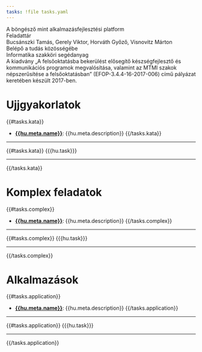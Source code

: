 ```yaml
---
tasks: !file tasks.yaml
---
```


<div class="cover">
  <div class="title">
    A böngésző mint alkalmazásfejlesztési platform
  </div>
  <div class="title">
    Feladattár
  </div>

  <div class="authors">
    Bucsánszki Tamás, Gerely Viktor, Horváth Győző, Visnovitz Márton
  </div>

  <div class="subtitle">
    Belépő a tudás közösségébe<br>
    Informatika szakköri segédanyag
  </div>

  <div class="disclaimer">
    A kiadvány „A felsőoktatásba bekerülést elősegítő készségfejlesztő és kommunikációs programok megvalósítása, valamint az MTMI szakok népszerűsítése a felsőoktatásban” (EFOP-3.4.4-16-2017-006) című pályázat keretében készült 2017-ben.
  </div>
</div>

# Ujjgyakorlatok

{{#tasks.kata}}

- **[{{hu.meta.name}}](#!/../tasks/{{id}}/task.hu.md)**: {{hu.meta.description}}
  {{/tasks.kata}}

---

{{#tasks.kata}}
{{{hu.task}}}

---

{{/tasks.kata}}

# Komplex feladatok

{{#tasks.complex}}

- **[{{hu.meta.name}}](#!/../tasks/{{id}}/task.hu.md)**: {{hu.meta.description}}
  {{/tasks.complex}}

---

{{#tasks.complex}}
{{{hu.task}}}

---

{{/tasks.complex}}

# Alkalmazások

{{#tasks.application}}

- **[{{hu.meta.name}}](#!/../tasks/{{id}}/task.hu.md)**: {{hu.meta.description}}
  {{/tasks.application}}

---

{{#tasks.application}}
{{{hu.task}}}

---

{{/tasks.application}}
